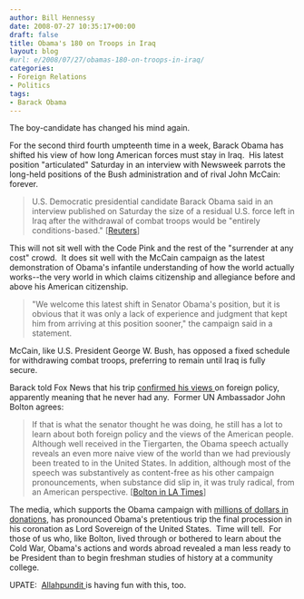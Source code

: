 ```yaml
---
author: Bill Hennessy
date: 2008-07-27 10:35:17+00:00
draft: false
title: Obama's 180 on Troops in Iraq
layout: blog
#url: e/2008/07/27/obamas-180-on-troops-in-iraq/
categories:
- Foreign Relations
- Politics
tags:
- Barack Obama
---
```


The boy-candidate has changed his mind again. 

For the second third fourth umpteenth time in a week, Barack Obama has shifted his view of how long American forces must stay in Iraq.  His latest position "articulated" Saturday in an interview with Newsweek parrots the long-held positions of the Bush administration and of rival John McCain:  forever.


> U.S. Democratic presidential candidate Barack Obama said in an interview published on Saturday the size of a residual U.S. force left in Iraq after the withdrawal of combat troops would be "entirely conditions-based." [[Reuters](https://www.reuters.com/article/middleeastCrisis/idUSN26392694)]


This will not sit well with the Code Pink and the rest of the "surrender at any cost" crowd.  It does sit well with the McCain campaign as the latest demonstration of Obama's infantile understanding of how the world actually works--the very world in which claims citizenship and allegiance before and above his American citizenship.


> "We welcome this latest shift in Senator Obama's position, but it is obvious that it was only a lack of experience and judgment that kept him from arriving at this position sooner," the campaign said in a statement.

McCain, like U.S. President George W. Bush, has opposed a fixed schedule for withdrawing combat troops, preferring to remain until Iraq is fully secure.


Barack told Fox News that his trip [confirmed his views ](https://elections.foxnews.com/2008/07/26/obama-says-overseas-trip-confirmed-foreign-policy-views/)on foreign policy, apparently meaning that he never had any.  Former UN Ambassador John Bolton agrees:


> If that is what the senator thought he was doing, he still has a lot to learn about both foreign policy and the views of the American people. Although well received in the Tiergarten, the Obama speech actually reveals an even more naive view of the world than we had previously been treated to in the United States. In addition, although most of the speech was substantively as content-free as his other campaign pronouncements, when substance did slip in, it was truly radical, from an American perspective. [[Bolton in LA Times](https://www.latimes.com/news/opinion/la-oe-bolton26-2008jul26,0,4549608.story)]


The media, which supports the Obama campaign with [millions of dollars in donations](https://newsbusters.org/blogs/warner-todd-huston/2008/07/27/follow-money-journalists-democrats), has pronounced Obama's pretentious trip the final procession in his coronation as Lord Sovereign of the United States.  Time will tell.  For those of us who, like Bolton, lived through or bothered to learn about the Cold War, Obama's actions and words abroad revealed a man less ready to be President than to begin freshman studies of history at a community college.

UPATE:  [Allahpundit ](https://hotair.com/archives/2008/07/26/you-must-be-kidding-obama-says-residual-troop-levels-in-iraq-are-entirely-conditions-based/)is having fun with this, too.
